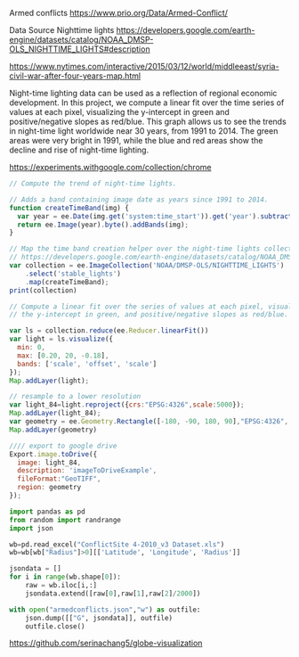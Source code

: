 Armed conflicts https://www.prio.org/Data/Armed-Conflict/



Data Source Nighttime lights https://developers.google.com/earth-engine/datasets/catalog/NOAA_DMSP-OLS_NIGHTTIME_LIGHTS#description



https://www.nytimes.com/interactive/2015/03/12/world/middleeast/syria-civil-war-after-four-years-map.html



Night-time lighting data can be used as a reflection of regional economic development. In this project, we compute a linear fit over the time series of values at each pixel, visualizing the y-intercept in green and positive/negative slopes as red/blue. This graph allows us to see the trends in night-time light worldwide near 30 years, from 1991 to 2014. The green areas were very bright in 1991, while the blue and red areas show the decline and rise of night-time lighting.

https://experiments.withgoogle.com/collection/chrome

```javascript
// Compute the trend of night-time lights.

// Adds a band containing image date as years since 1991 to 2014.
function createTimeBand(img) {
  var year = ee.Date(img.get('system:time_start')).get('year').subtract(1991);
  return ee.Image(year).byte().addBands(img);
}

// Map the time band creation helper over the night-time lights collection.
// https://developers.google.com/earth-engine/datasets/catalog/NOAA_DMSP-OLS_NIGHTTIME_LIGHTS
var collection = ee.ImageCollection('NOAA/DMSP-OLS/NIGHTTIME_LIGHTS')
    .select('stable_lights')
    .map(createTimeBand);
print(collection)

// Compute a linear fit over the series of values at each pixel, visualizing
// the y-intercept in green, and positive/negative slopes as red/blue.

var ls = collection.reduce(ee.Reducer.linearFit())
var light = ls.visualize({
  min: 0, 
  max: [0.20, 20, -0.18], 
  bands: ['scale', 'offset', 'scale']
});
Map.addLayer(light);

// resample to a lower resolution 
var light_84=light.reproject({crs:"EPSG:4326",scale:5000});
Map.addLayer(light_84);
var geometry = ee.Geometry.Rectangle([-180, -90, 180, 90],"EPSG:4326", false);
Map.addLayer(geometry)

//// export to google drive 
Export.image.toDrive({
  image: light_84,
  description: 'imageToDriveExample',
  fileFormat:"GeoTIFF",
  region: geometry
});
```





```python
import pandas as pd
from random import randrange
import json

wb=pd.read_excel("ConflictSite 4-2010_v3 Dataset.xls")
wb=wb[wb["Radius"]>0][['Latitude', 'Longitude', 'Radius']]

jsondata = []
for i in range(wb.shape[0]):
    raw = wb.iloc[i,:]
    jsondata.extend([raw[0],raw[1],raw[2]/2000])

with open("armedconflicts.json","w") as outfile:
    json.dump([["G", jsondata]], outfile)
    outfile.close()
```

https://github.com/serinachang5/globe-visualization

